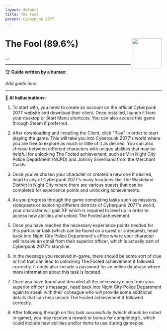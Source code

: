 ```yaml
---
layout: default
title: The Fool
parent: Cyberpunk 2077
---
```


# The Fool (89.6%) <img align="right" src="https://cdn.cloudflare.steamstatic.com/steamcommunity/public/images/apps/1091500/7975d6e5d790b88f030195e3b1a38e49a5de1c8d.jpg" width="96" height="96">

__

---

:trophy: **Guide written by a human**:

_Add guide here_

---

:robot: **AI hallucinations**:

 1) To start with, you need to create an account on the official Cyberpunk 2077 website and download their client. Once installed, launch it from your desktop or Start Menu shortcuts. You can also access this game through Steam if preferred.  

2) After downloading and installing the Client, click "Play" in order to start playing the game. This will take you into Cyberpunk 2077's world where you are free to explore as much or little of it as desired. You can also choose between different characters with unique abilities that may be helpful for unlocking The Fooled achievement, such as V in Night City Police Department (NCPD) and Johnny Silverhand from the Merchant Guilds.  

3) Once you've chosen your character or created a new one if desired, head to any of Cyberpunk 2077's many locations like The Wasteland District in Night City where there are various quests that can be completed for experience points and unlocking achievements.  

4) As you progress through the game completing tasks such as missions, sidequests or exploring different districts of Cyberpunk 2077's world, your character will gain XP which is required to level up in order to access new abilities and unlock The Fooled achievement.  

5) Once you have reached the necessary experience points needed for this particular task (which can be found on a quest or sidequest), head back into Night City Police Department's office where your character will receive an email from their superior officer, which is actually part of Cyberpunk 2077's storyline.  

6) In the message you received in-game, there should be some sort of clue or hint that can lead to unlocking The Fooled achievement if followed correctly. It could also include a password for an online database where more information about this task is located.   

7) Once you have found and decoded all the necessary clues from your superior officer's message, head back into Night City Police Department again to speak with their colleague who will provide some additional details that can help unlock The Fooled achievement if followed correctly.  

8) After following through on this task successfully (which should be noted in-game), you may receive a reward or bonus for completing it, which could include new abilities and/or items to use during gameplay.   
